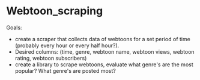 # Webtoon_scraping

Goals: 
- create a scraper that collects data of webtoons for a set period of time (probably every hour or every half hour?).
- Desired columns: (time, genre, webtoon name, webtoon views, webtoon rating, webtoon subscribers)
- create a library to scrape webtoons, evaluate what genre's are the most popular? What genre's are posted most?
